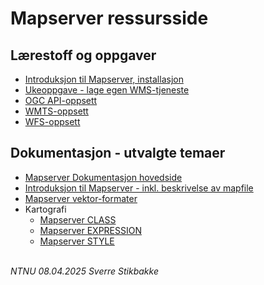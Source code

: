 
# Mapserver ressursside

## Lærestoff og oppgaver

- [Introduksjon til Mapserver, installasjon](mapserver-introduksjon-installasjon.md)
- [Ukeoppgave - lage egen WMS-tjeneste](mapserver-ukeoppgave.md)
- [OGC API-oppsett](mapserver-ogcapi.md)
- [WMTS-oppsett](mapserver-wmts.md)
- [WFS-oppsett](mapserver-wfs.md)

## Dokumentasjon - utvalgte temaer

- [Mapserver Dokumentasjon hovedside](https://mapserver.org/documentation.html)
- [Introduksjon til Mapserver - inkl. beskrivelse av mapfile](https://mapserver.org/introduction.html)
- [Mapserver vektor-formater](https://mapserver.org/input/vector/index.html)
- Kartografi
    - [Mapserver CLASS](https://mapserver.org/mapfile/class.html)
    - [Mapserver EXPRESSION](https://mapserver.org/mapfile/expressions.html)
    - [Mapserver STYLE](https://mapserver.org/mapfile/style.html)


\
_NTNU 08.04.2025 Sverre Stikbakke_